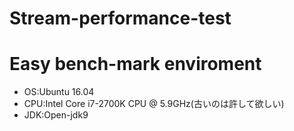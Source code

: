 # Stream-performance-test
# Easy bench-mark enviroment 
* OS:Ubuntu 16.04
* CPU:Intel Core i7-2700K CPU @ 5.9GHz(古いのは許して欲しい)
* JDK:Open-jdk9
